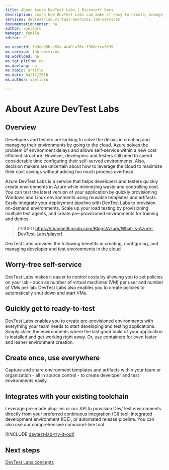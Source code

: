 ```yaml
---
title: About Azure DevTest Labs | Microsoft Docs
description: Learn how DevTest Labs can make it easy to create, manage, and monitor Azure virtual machines
services: devtest-lab,virtual-machines,lab-services
documentationcenter: na
author: spelluru
manager: femila
editor: ''

ms.assetid: 1b9eed3b-c69a-4c49-a36e-f388efea6f39
ms.service: lab-services
ms.workload: na
ms.tgt_pltfrm: na
ms.devlang: na
ms.topic: article
ms.date: 04/17/2018
ms.author: spelluru

---
```

# About Azure DevTest Labs
## Overview
Developers and testers are looking to solve the delays in creating and managing their environments by going to the cloud.  Azure solves the problem of environment delays and allows self-service within a new cost efficient structure.  However, developers and testers still need to spend considerable time configuring their self-served environments. Also, decision makers are uncertain about how to leverage the cloud to maximize their cost savings without adding too much process overhead.

Azure DevTest Labs is a service that helps developers and testers quickly create environments in Azure while minimizing waste and controlling cost. You can test the latest version of your application by quickly provisioning Windows and Linux environments using reusable templates and artifacts. Easily integrate your deployment pipeline with DevTest Labs to provision on-demand environments. Scale up your load testing by provisioning multiple test agents, and create pre-provisioned environments for training and demos.

> [!VIDEO https://channel9.msdn.com/Blogs/Azure/What-is-Azure-DevTest-Labs/player]
> 
> 

DevTest Labs provides the following benefits in creating, configuring, and managing developer and test environments in the cloud

## Worry-free self-service
DevTest Labs makes it easier to control costs by allowing you to set policies on your lab - such as number of virtual machines (VM) per user and number of VMs per lab. DevTest Labs also enables you to create policies to automatically shut down and start VMs.

## Quickly get to ready-to-test
DevTest Labs enables you to create pre-provisioned environments with everything your team needs to start developing and testing applications. Simply claim the environments where the last good build of your application is installed and get working right away. Or, use containers for even faster and leaner environment creation.

## Create once, use everywhere
Capture and share environment templates and artifacts within your team or organization - all in source control - to create developer and test environments easily.

## Integrates with your existing toolchain
Leverage pre-made plug-ins or our API to provision Dev/Test environments directly from your preferred continuous integration (CI) tool, integrated development environment (IDE), or automated release pipeline. You can also use our comprehensive command-line tool.



[!INCLUDE [devtest-lab-try-it-out](../../includes/devtest-lab-try-it-out.md)]

## Next steps
[DevTest Labs concepts](devtest-lab-concepts.md)

